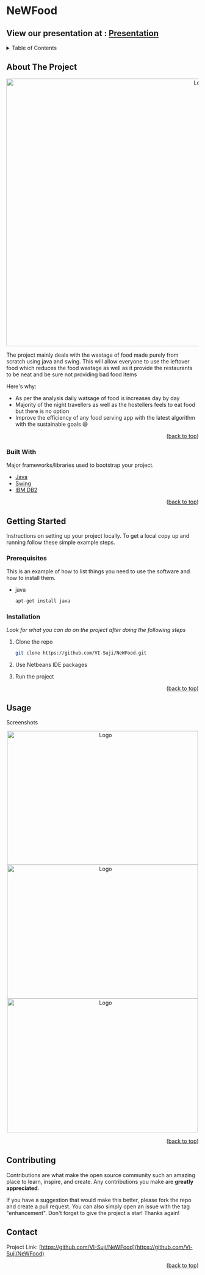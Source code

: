 # NeWFood

## View our presentation at : [Presentation](https://prezi.com/view/2Oamlxai5faiFBw7qj63/)


<div id="top"></div>
<!--
*** Thanks for checking out the Best-README-Template. If you have a suggestion
*** that would make this better, please fork the repo and create a pull request
*** or simply open an issue with the tag "enhancement".
*** Don't forget to give the project a star!
*** Thanks again! Now go create something AMAZING! :D
-->




<!-- TABLE OF CONTENTS -->
<details>
  <summary>Table of Contents</summary>
  <ol>
    <li>
      <a href="#about-the-project">NeWFood</a>
      <ul>
        <li><a href="#built-with">Built With</a></li>
      </ul>
    </li>
    <li>
      <a href="#getting-started">Getting Started</a>
      <ul>
        <li><a href="#prerequisites">Prerequisites</a></li>
        <li><a href="#installation">Installation</a></li>
      </ul>
    </li>
    <li><a href="#usage">Usage</a></li>
    <li><a href="#contributing">Contributing</a></li>
    <li><a href="#contact">Contact</a></li>
  </ol>
</details>



<!-- ABOUT THE PROJECT -->
## About The Project

<div align="center">
  <a href="https://github.com/VI-Suji/NeWFood">
    <img src="screenshot/loginnwf.png" alt="Logo" width="1000" height="700">
  </a>
</div>

The project mainly deals with the wastage of food made purely from scratch using java and swing. This will allow everyone to use the leftover food which reduces the food wastage as well as it provide the restaurants to be neat and be sure not providing bad food items

Here's why:
* As per the analysis daily watsage of food is increases day by day
* Majority of the night travellers as well as the hostellers feels to eat food but there is no option
* Improve the efficiency of any food serving app with the latest algorithm with the sustainable goals :smile:


<p align="right">(<a href="#top">back to top</a>)</p>



### Built With

Major frameworks/libraries used to bootstrap your project.

* [Java](https://java.org/)
* [Swing](https://swing.org/)
* [IBM DB2](https://ibm.org/)

<p align="right">(<a href="#top">back to top</a>)</p>



<!-- GETTING STARTED -->
## Getting Started

Instructions on setting up your project locally.
To get a local copy up and running follow these simple example steps.

### Prerequisites

This is an example of how to list things you need to use the software and how to install them.
* java
  ```sh
  apt-get install java
  ```

### Installation

_Look for what you can do on the project after doing the following steps_


1. Clone the repo
   ```sh
   git clone https://github.com/VI-Suji/NeWFood.git
   ```
2. Use Netbeans IDE packages

3. Run the project
<p align="right">(<a href="#top">back to top</a>)</p>



<!-- USAGE EXAMPLES -->
## Usage

Screenshots

<div align="center">
  <a href="https://github.com/VI-Suji/NeWFood">
    <img src="screenshot/signup.png" alt="Logo" width="500" height="350">
  </a>
   <a href="https://github.com/VI-Suji/NeWFood">
    <img src="screenshot/newfood.png" alt="Logo" width="500" height="350">
  </a>
   <a href="https://github.com/VI-Suji/NeWFood">
    <img src="screenshot/userportal.png" alt="Logo" width="500" height="350">
  </a>
</div>

<p align="right">(<a href="#top">back to top</a>)</p>




<!-- CONTRIBUTING -->
## Contributing

Contributions are what make the open source community such an amazing place to learn, inspire, and create. Any contributions you make are **greatly appreciated**.

If you have a suggestion that would make this better, please fork the repo and create a pull request. You can also simply open an issue with the tag "enhancement".
Don't forget to give the project a star! Thanks again!


<!-- CONTACT -->
## Contact

Project Link: [https://github.com/VI-Suji/NeWFood](https://github.com/Vi-Suji/NeWFood)

<p align="right">(<a href="#top">back to top</a>)</p>
